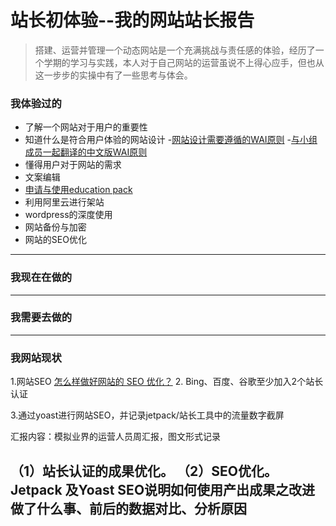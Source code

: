 # 站长初体验--我的网站站长报告
> 搭建、运营并管理一个动态网站是一个充满挑战与责任感的体验，经历了一个学期的学习与实践，本人对于自己网站的运营虽说不上得心应手，但也从这一步步的实操中有了一些思考与体会。

### 我体验过的
- 了解一个网站对于用户的重要性
- 知道什么是符合用户体验的网站设计
    -[网站设计需要遵循的WAI原则](https://www.w3.org/WAI/tips/writing/)
    -[与小组成员一起翻译的中文版WAI原则](https://www.w3.org/WAI/tips/writing/)
- 懂得用户对于网站的需求
- 文案编辑
- [申请与使用education pack](https://www.jianshu.com/p/1ccb335e9f69)
- 利用阿里云进行架站
- wordpress的深度使用
- 网站备份与加密
- 网站的SEO优化 
---
### 我现在在做的

---
### 我需要去做的

---
### 我网站现状
1.网站SEO
[怎么样做好网站的 SEO 优化？](https://www.zhihu.com/question/19687778)
2.
Bing、百度、谷歌至少加入2个站长认证

3.通过yoast进行网站SEO，并记录jetpack/站长工具中的流量数字截屏

汇报内容：模拟业界的运营人员周汇报，图文形式记录

（1）站长认证的成果优化。
（2）SEO优化。Jetpack 及Yoast SEO说明如何使用产出成果之改进做了什么事、前后的数据对比、分析原因
---
